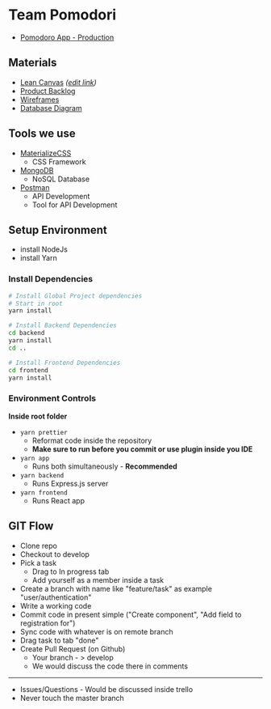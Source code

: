 # Team Pomodori

- [Pomodoro App - Production](http://frontend.team02.vse.handson.pro/timer)

## Materials

- [Lean Canvas](/docs/lean-canvas.pdf) _([edit link](https://docs.google.com/drawings/d/13XdKlC5qeWsr46io76Is6DUcQgAq4jB3htaObSOBm6U/edit))_
- [Product Backlog](https://trello.com/b/bembhnvN/team-pomodoro-full-product)
- [Wireframes](https://xd.adobe.com/view/2c218b14-f0b8-43f7-4f49-ada701c6e7ad-5a10/)
- [Database Diagram](https://dbdiagram.io/d/5da1e0d1ff5115114db52e48)

## Tools we use

- [MaterializeCSS](https://materializecss.com/)
  - CSS Framework
- [MongoDB](https://www.mongodb.com/)
  - NoSQL Database
- [Postman](https://www.getpostman.com/)
  - API Development
  - Tool for API Development

## Setup Environment

- install NodeJs
- install Yarn

### Install Dependencies

```bash
# Install Global Project dependencies
# Start in root
yarn install

# Install Backend Dependencies
cd backend
yarn install
cd ..

# Install Frontend Dependencies
cd frontend
yarn install
```

### Environment Controls

**Inside root folder**

- `yarn prettier`
  - Reformat code inside the repository
  - **Make sure to run before you commit or use plugin inside you IDE**
- `yarn app`
  - Runs both simultaneously - **Recommended**
- `yarn backend`
  - Runs Express.js server
- `yarn frontend`
  - Runs React app


## GIT Flow

- Clone repo
- Checkout to develop
- Pick a task
  - Drag to In progress tab
  - Add yourself as a member inside a task
- Create a branch with name like "feature/task" as example "user/authentication"
- Write a working code
- Commit code in present simple ("Create component", "Add field to registration for")
- Sync code with whatever is on remote branch
- Drag task to tab "done"
- Create Pull Request (on Github)
  - Your branch - > develop
  - We would discuss the code there in comments

---

- Issues/Questions - Would be discussed inside trello
- Never touch the master branch
